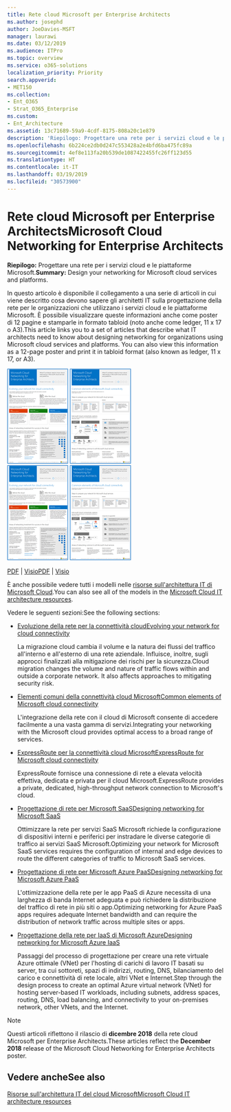```yaml
---
title: Rete cloud Microsoft per Enterprise Architects
ms.author: josephd
author: JoeDavies-MSFT
manager: laurawi
ms.date: 03/12/2019
ms.audience: ITPro
ms.topic: overview
ms.service: o365-solutions
localization_priority: Priority
search.appverid:
- MET150
ms.collection:
- Ent_O365
- Strat_O365_Enterprise
ms.custom:
- Ent_Architecture
ms.assetid: 13c71689-59a9-4cdf-8175-808a20c1e879
description: 'Riepilogo: Progettare una rete per i servizi cloud e le piattaforme Microsoft.'
ms.openlocfilehash: 6b224ce2db0d247c553428a2e4bfd6ba475fc89a
ms.sourcegitcommit: 4ef8e113fa20b539de1087422455fc26ff123d55
ms.translationtype: HT
ms.contentlocale: it-IT
ms.lasthandoff: 03/19/2019
ms.locfileid: "30573900"
---
```

# <a name="microsoft-cloud-networking-for-enterprise-architects"></a><span data-ttu-id="6b21b-103">Rete cloud Microsoft per Enterprise Architects</span><span class="sxs-lookup"><span data-stu-id="6b21b-103">Microsoft Cloud Networking for Enterprise Architects</span></span>

 <span data-ttu-id="6b21b-104">**Riepilogo:** Progettare una rete per i servizi cloud e le piattaforme Microsoft.</span><span class="sxs-lookup"><span data-stu-id="6b21b-104">**Summary:** Design your networking for Microsoft cloud services and platforms.</span></span>
  
<span data-ttu-id="6b21b-p101">In questo articolo è disponibile il collegamento a una serie di articoli in cui viene descritto cosa devono sapere gli architetti IT sulla progettazione della rete per le organizzazioni che utilizzano i servizi cloud e le piattaforme Microsoft. È possibile visualizzare queste informazioni anche come poster di 12 pagine e stamparle in formato tabloid (noto anche come ledger, 11 x 17 o A3).</span><span class="sxs-lookup"><span data-stu-id="6b21b-p101">This article links you to a set of articles that describe what IT architects need to know about designing networking for organizations using Microsoft cloud services and platforms. You can also view this information as a 12-page poster and print it in tabloid format (also known as ledger, 11 x 17, or A3).</span></span>
  
<span data-ttu-id="6b21b-107">[![Immagine di scorrimento per modello di rete del cloud Microsoft](media/95e8ab6a-b4d0-4836-acc1-b0b77ebf46e6.png)  
](https://go.microsoft.com/fwlink/p/?linkid=842073)</span><span class="sxs-lookup"><span data-stu-id="6b21b-107">[![Thumb image for Microsoft cloud networking model](media/95e8ab6a-b4d0-4836-acc1-b0b77ebf46e6.png)  
](https://go.microsoft.com/fwlink/p/?linkid=842073)</span></span>
  
<span data-ttu-id="6b21b-108">[PDF](https://go.microsoft.com/fwlink/p/?linkid=842073) | [Visio](https://go.microsoft.com/fwlink/p/?linkid=842074)</span><span class="sxs-lookup"><span data-stu-id="6b21b-108">[PDF](https://go.microsoft.com/fwlink/p/?linkid=842073) | [Visio](https://go.microsoft.com/fwlink/p/?linkid=842074)</span></span>
  
<span data-ttu-id="6b21b-109">È anche possibile vedere tutti i modelli nelle [risorse sull'architettura IT di Microsoft Cloud](microsoft-cloud-it-architecture-resources.md).</span><span class="sxs-lookup"><span data-stu-id="6b21b-109">You can also see all of the models in the [Microsoft Cloud IT architecture resources](microsoft-cloud-it-architecture-resources.md).</span></span>
  
<span data-ttu-id="6b21b-110">Vedere le seguenti sezioni:</span><span class="sxs-lookup"><span data-stu-id="6b21b-110">See the following sections:</span></span>
  
- [<span data-ttu-id="6b21b-111">Evoluzione della rete per la connettività cloud</span><span class="sxs-lookup"><span data-stu-id="6b21b-111">Evolving your network for cloud connectivity</span></span>](evolving-your-network-for-cloud-connectivity.md)
    
    <span data-ttu-id="6b21b-p102">La migrazione cloud cambia il volume e la natura dei flussi del traffico all'interno e all'esterno di una rete aziendale. Influisce, inoltre, sugli approcci finalizzati alla mitigazione dei rischi per la sicurezza.</span><span class="sxs-lookup"><span data-stu-id="6b21b-p102">Cloud migration changes the volume and nature of traffic flows within and outside a corporate network. It also affects approaches to mitigating security risk.</span></span>
    
- [<span data-ttu-id="6b21b-114">Elementi comuni della connettività cloud Microsoft</span><span class="sxs-lookup"><span data-stu-id="6b21b-114">Common elements of Microsoft cloud connectivity</span></span>](common-elements-of-microsoft-cloud-connectivity.md)
    
    <span data-ttu-id="6b21b-115">L'integrazione della rete con il cloud di Microsoft consente di accedere facilmente a una vasta gamma di servizi.</span><span class="sxs-lookup"><span data-stu-id="6b21b-115">Integrating your networking with the Microsoft cloud provides optimal access to a broad range of services.</span></span>
    
- [<span data-ttu-id="6b21b-116">ExpressRoute per la connettività cloud Microsoft</span><span class="sxs-lookup"><span data-stu-id="6b21b-116">ExpressRoute for Microsoft cloud connectivity</span></span>](expressroute-for-microsoft-cloud-connectivity.md)
    
    <span data-ttu-id="6b21b-117">ExpressRoute fornisce una connessione di rete a elevata velocità effettiva, dedicata e privata per il cloud Microsoft.</span><span class="sxs-lookup"><span data-stu-id="6b21b-117">ExpressRoute provides a private, dedicated, high-throughput network connection to Microsoft's cloud.</span></span>
    
- [<span data-ttu-id="6b21b-118">Progettazione di rete per Microsoft SaaS</span><span class="sxs-lookup"><span data-stu-id="6b21b-118">Designing networking for Microsoft SaaS</span></span>](designing-networking-for-microsoft-saas.md)
    
    <span data-ttu-id="6b21b-119">Ottimizzare la rete per servizi SaaS Microsoft richiede la configurazione di dispositivi interni e periferici per instradare le diverse categorie di traffico ai servizi SaaS Microsoft.</span><span class="sxs-lookup"><span data-stu-id="6b21b-119">Optimizing your network for Microsoft SaaS services requires the configuration of internal and edge devices to route the different categories of traffic to Microsoft SaaS services.</span></span>
    
- [<span data-ttu-id="6b21b-120">Progettazione di rete per Microsoft Azure PaaS</span><span class="sxs-lookup"><span data-stu-id="6b21b-120">Designing networking for Microsoft Azure PaaS</span></span>](designing-networking-for-microsoft-azure-paas.md)
    
    <span data-ttu-id="6b21b-121">L'ottimizzazione della rete per le app PaaS di Azure necessita di una larghezza di banda Internet adeguata e può richiedere la distribuzione del traffico di rete in più siti o app.</span><span class="sxs-lookup"><span data-stu-id="6b21b-121">Optimizing networking for Azure PaaS apps requires adequate Internet bandwidth and can require the distribution of network traffic across multiple sites or apps.</span></span>
    
- [<span data-ttu-id="6b21b-122">Progettazione della rete per IaaS di Microsoft Azure</span><span class="sxs-lookup"><span data-stu-id="6b21b-122">Designing networking for Microsoft Azure IaaS</span></span>](designing-networking-for-microsoft-azure-iaas.md)
    
    <span data-ttu-id="6b21b-123">Passaggi del processo di progettazione per creare una rete virtuale Azure ottimale (VNet) per l'hosting di carichi di lavoro IT basati su server, tra cui sottoreti, spazi di indirizzi, routing, DNS, bilanciamento del carico e connettività di rete locale, altri VNet e Internet.</span><span class="sxs-lookup"><span data-stu-id="6b21b-123">Step through the design process to create an optimal Azure virtual network (VNet) for hosting server-based IT workloads, including subnets, address spaces, routing, DNS, load balancing, and connectivity to your on-premises network, other VNets, and the Internet.</span></span>
    
> [!NOTE]
> <span data-ttu-id="6b21b-124">Questi articoli riflettono il rilascio di **dicembre 2018** della rete cloud Microsoft per Enterprise Architects.</span><span class="sxs-lookup"><span data-stu-id="6b21b-124">These articles reflect the **December 2018** release of the Microsoft Cloud Networking for Enterprise Architects poster.</span></span>
  
## <a name="see-also"></a><span data-ttu-id="6b21b-125">Vedere anche</span><span class="sxs-lookup"><span data-stu-id="6b21b-125">See also</span></span>

[<span data-ttu-id="6b21b-126">Risorse sull'architettura IT del cloud Microsoft</span><span class="sxs-lookup"><span data-stu-id="6b21b-126">Microsoft Cloud IT architecture resources</span></span>](microsoft-cloud-it-architecture-resources.md)

